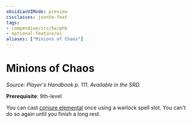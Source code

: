 ```yaml
---
obsidianUIMode: preview
cssclasses: json5e-feat
tags:
- compendium/src/5e/phb
- optional-feature/ei
aliases: ["Minions of Chaos"]
---
```

# Minions of Chaos
*Source: Player's Handbook p. 111. Available in the SRD.*  

**Prerequisite**: 9th-level

You can cast [conjure elemental](2-Mechanics/CLI/spells/conjure-elemental.md) once using a warlock spell slot. You can't do so again until you finish a long rest.